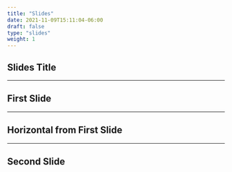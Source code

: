 ```yaml
---
title: "Slides"
date: 2021-11-09T15:11:04-06:00
draft: false
type: "slides"
weight: 1
---
```


## Slides Title

---

## First Slide

___

## Horizontal from First Slide

---

## Second Slide
